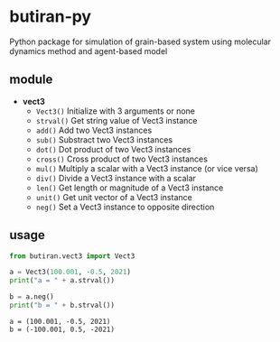 # butiran-py
Python package for simulation of grain-based system using molecular dynamics method and agent-based model


## module
- **vect3**
	+ `Vect3()` Initialize with 3 arguments or none
	+ `strval()` Get string value of Vect3 instance
	+ `add()` Add two Vect3 instances
	+ `sub()` Substract two Vect3 instances
	+ `dot()` Dot product of two Vect3 instances
	+ `cross()` Cross product of two Vect3 instances
	+ `mul()` Multiply a scalar with a Vect3 instance (or vice versa)
	+ `div()` Divide a Vect3 instance with a scalar
	+ `len()` Get length or magnitude of a Vect3 instance
	+ `unit()` Get unit vector of a Vect3 instance
	+ `neg()` Set a Vect3 instance to opposite direction


## usage
```python
from butiran.vect3 import Vect3

a = Vect3(100.001, -0.5, 2021)
print("a = " + a.strval())

b = a.neg()
print("b = " + b.strval())
```

```
a = (100.001, -0.5, 2021)
b = (-100.001, 0.5, -2021)
```
